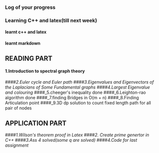 ### Log of your progress
### Learning C++ and latex(till next week)
#### learnt c++ and latex
#### learnt markdown
 
 ## READING PART
#### 1.Introduction to spectral graph theory

####_2.Euler cycle and Euler path_
####_3.Eigenvalues and Eigenvectors of the Laplacians of Some Fundamental graphs_
####_4.Largest Eigenvalue and colouring_
####_5.cheeger's inequality done
####_6.Leighton-rao algorithm done
####_7.finding Bridges in O(m + n)
####_8.Finding Articulation point
####_9.3D dp solution to count fixed length path for all pair of nodes

 ## APPLICATION PART
####_1.Wilson's theorem proof in Latex_
####_2. Create prime genertor in C++_
####_3.Ass 4 solved(some q are solved)_
####_4.Code for last assignment_

